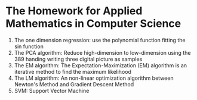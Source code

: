 The Homework for Applied Mathematics in Computer Science
========================================================
1. The one dimension regression: use the polynomial function fitting the sin function
2. The PCA algorithm: Reduce high-dimension to low-dimension using the 389 handing writing three digital picture as samples
3. The EM algorithm: The Expectation-Maximization (EM) algorithm is an iterative method to find the maximum likelihood
4. The LM algorithm: An non-linear optimization algorithm between Newton's Method and Gradient Descent Method
5. SVM: Support Vector Machine
